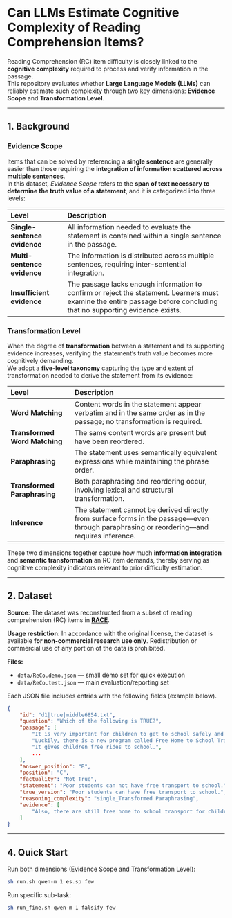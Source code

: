 # Can LLMs Estimate Cognitive Complexity of Reading Comprehension Items?

Reading Comprehension (RC) item difficulty is closely linked to the **cognitive complexity** required to process and verify information in the passage.  
This repository evaluates whether **Large Language Models (LLMs)** can reliably estimate such complexity through two key dimensions: **Evidence Scope** and **Transformation Level**.

---

## 1. Background

### Evidence Scope
Items that can be solved by referencing a **single sentence** are generally easier than those requiring the **integration of information scattered across multiple sentences**.  
In this dataset, *Evidence Scope* refers to the **span of text necessary to determine the truth value of a statement**, and it is categorized into three levels:

| Level | Description |
|:--|:--|
| **Single-sentence evidence** | All information needed to evaluate the statement is contained within a single sentence in the passage. |
| **Multi-sentence evidence** | The information is distributed across multiple sentences, requiring inter-sentential integration. |
| **Insufficient evidence** | The passage lacks enough information to confirm or reject the statement. Learners must examine the entire passage before concluding that no supporting evidence exists. |

### Transformation Level
When the degree of **transformation** between a statement and its supporting evidence increases, verifying the statement’s truth value becomes more cognitively demanding.  
We adopt a **five-level taxonomy** capturing the type and extent of transformation needed to derive the statement from its evidence:

| Level | Description |
|:--|:--|
| **Word Matching** | Content words in the statement appear verbatim and in the same order as in the passage; no transformation is required. |
| **Transformed Word Matching** | The same content words are present but have been reordered. |
| **Paraphrasing** | The statement uses semantically equivalent expressions while maintaining the phrase order. |
| **Transformed Paraphrasing** | Both paraphrasing and reordering occur, involving lexical and structural transformation. |
| **Inference** | The statement cannot be derived directly from surface forms in the passage—even through paraphrasing or reordering—and requires inference. |

These two dimensions together capture how much **information integration** and **semantic transformation** an RC item demands, thereby serving as cognitive complexity indicators relevant to prior difficulty estimation.

---

## 2. Dataset

**Source**: The dataset was reconstructed from a subset of reading comprehension (RC) items in [**RACE**](https://huggingface.co/datasets/ehovy/race).

**Usage restriction**: In accordance with the original license, the dataset is available **for non-commercial research use only**. Redistribution or commercial use of any portion of the data is prohibited.

**Files:**
- `data/ReCo.demo.json` — small demo set for quick execution  
- `data/ReCo.test.json` — main evaluation/reporting set  

Each JSON file includes entries with the following fields (example below).

```json
{
    "id": "d1|true|middle6854.txt",
    "question": "Which of the following is TRUE?",
    "passage": [
        "It is very important for children to get to school safely and on time every day.",
        "Luckily, there is a new program called Free Home to School Transport .",
        "It gives children free rides to school.",
        ...
    ],
    "answer_position": "B",
    "position": "C",
    "factuality": "Not True",
    "statement": "Poor students can not have free transport to school.",
    "true_version": "Poor students can have free transport to school.",
    "reasoning_complexity": "single_Transformed Paraphrasing",
    "evidence": [
        "Also, there are still free home to school transport for children in poor families and children with special educational needs, you can find out more on the Internet and see if your children are qualified."
    ]
}
```

---

## 4. Quick Start

Run both dimensions (Evidence Scope and Transformation Level):

```bash
sh run.sh qwen-m 1 es.sp few
```

Run specific sub-task:

```bash
sh run_fine.sh qwen-m 1 falsify few
```
